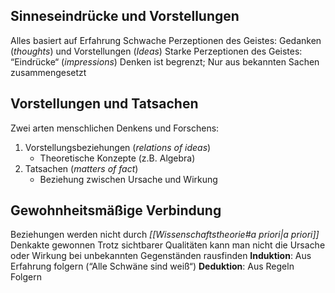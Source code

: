 ## Sinneseindrücke und Vorstellungen
Alles basiert auf Erfahrung 
Schwache Perzeptionen des Geistes: Gedanken (*thoughts*) und Vorstellungen (*Ideas*)
Starke Perzeptionen des Geistes: “Eindrücke“ (*impressions*)
Denken ist begrenzt; Nur aus bekannten Sachen zusammengesetzt

## Vorstellungen und Tatsachen
Zwei arten menschlichen Denkens und Forschens:
1. Vorstellungsbeziehungen (*relations of ideas*)
	- Theoretische Konzepte (z.B. Algebra)
2. Tatsachen (*matters of fact*)
	- Beziehung zwischen Ursache und Wirkung

## Gewohnheitsmäßige Verbindung
Beziehungen werden nicht durch *[[Wissenschaftstheorie#a priori|a priori]]* Denkakte gewonnen
Trotz sichtbarer Qualitäten kann man nicht die Ursache oder Wirkung bei unbekannten Gegenständen rausfinden
**Induktion**: Aus Erfahrung folgern (“Alle Schwäne sind weiß“)
**Deduktion**: Aus Regeln Folgern

